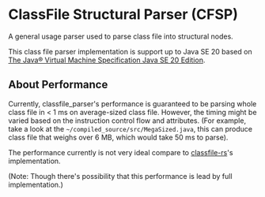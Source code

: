 # ClassFile Structural Parser (CFSP)

A general usage parser used to parse class file into structural nodes.

This class file parser implementation is support up to Java SE 20 based on 
[The Java® Virtual Machine Specification Java SE 20 Edition][spec].

## About Performance

Currently, classfile_parser's performance is guaranteed to be parsing whole class file in < 1 ms on average-sized class 
file. However, the timing might be varied based on the instruction control flow and attributes. (For example, take a look
at the `~/compiled_source/src/MegaSized.java`, this can produce class file that weighs over 6 MB, which would take 50 ms 
to parse).

The performance currently is not very ideal compare to [classfile-rs](https://github.com/x4e/classfile-rs)'s implementation.

(Note: Though there's possibility that this performance is lead by full implementation.)

[spec]: https://docs.oracle.com/javase/specs/jvms/se20/jvms20.pdf
